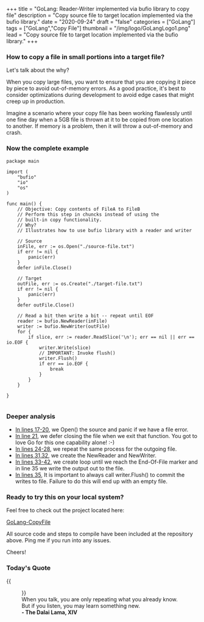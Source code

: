 +++
title = "GoLang: Reader-Writer implemented via bufio library to copy file"
description = "Copy source file to target location implemented via the bufio library."
date = "2020-09-24"
draft = "false"
categories = ["GoLang"]
tags = ["GoLang","Copy File"]
thumbnail = "/img/logo/GoLangLogo1.png"
lead = "Copy source file to target location implemented via the bufio library."
+++

### How to copy a file in small portions into a target file?

Let's talk about the why?

When you copy large files, you want to ensure that you are copying it piece by piece to avoid out-of-memory errors. As a good practice, it's best to consider optimizations during development to avoid edge cases that might creep up in production.

Imagine a scenario where your copy file has been working flawlessly until one fine day when a 5GB file is thrown at it to be copied from one location to another. If memory is a problem, then it will throw a out-of-memory and crash.
 

### Now the complete example 

<pre id="codeblkA" class="line-numbers" data-line="37"><code class="lang-go">package main

import (
	"bufio"
	"io"
	"os"
)

func main() {
	// Objective: Copy contents of FileA to FileB
	// Perform this step in chuncks instead of using the
	// built-in copy functionality.
	// Why?
	// Illustrates how to use bufio library with a reader and writer

	// Source
	inFile, err := os.Open("./source-file.txt")
	if err != nil {
		panic(err)
	}
	defer inFile.Close()

	// Target
	outFile, err := os.Create("./target-file.txt")
	if err != nil {
		panic(err)
	}
	defer outFile.Close()

	// Read a bit then write a bit -- repeat until EOF
	reader := bufio.NewReader(inFile)
	writer := bufio.NewWriter(outFile)
	for {
		if slice, err := reader.ReadSlice('\n'); err == nil || err == io.EOF {
			writer.Write(slice)
			// IMPORTANT: Invoke flush()
			writer.Flush()
			if err == io.EOF {
				break
			}
		}
	}

}

</code></pre>

### Deeper analysis

<ul>
	<li><a href="#codeblkA.17-20">In lines 17-20</a>, we Open() the source and panic if we have a file error.</li>
	<li><a href="#codeblkA.21">In line 21</a>, we defer closing the file when we exit that function. You got to love Go for this one capability alone! :-)</li>
	<li><a href="#codeblkA.24-28">In lines 24-28</a>, we repeat the same process for the outgoing file.</li>
	<li><a href="#codeblkA.31-32">In lines 31,32</a>, we create the NewReader and NewWriter.</li>
	<li><a href="#codeblkA.33-42">In lines 33-42</a>, we create loop until we reach the End-Of-File marker and in line 35 we write the output out to the file.</li>
	<li><a href="#codeblkA.35">In lines 35</a>, It is important to always call writer.Flush() to commit the writes to file. Failure to do this will end up with an empty file.</li>
</ul>


### Ready to try this on your local system?

Feel free to check out the project located here:

<a href="https://github.com/vguhesan/GoLang-CopyFile" target="_blank">GoLang-CopyFile</a>

All source code and steps to compile have been included at the repository above. Ping me if you run into any issues.

Cheers!

### Today's Quote

{{<figure src="/img/logo/zen.png" caption="" width="100" class="alignleft round-img-border imgframe-left-pad" >}}
<br/>
When you talk, you are only repeating what you already know. <br/>
But if you listen, you may learn something new.<br/>
**- The Dalai Lama, XIV**


&nbsp;